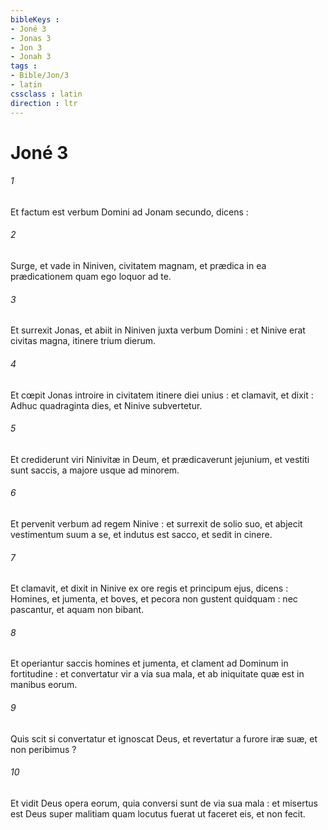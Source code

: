```yaml
---
bibleKeys : 
- Joné 3
- Jonas 3
- Jon 3
- Jonah 3
tags : 
- Bible/Jon/3
- latin
cssclass : latin
direction : ltr
---
```


# Joné 3

###### 1
Et factum est verbum Domini ad Jonam secundo, dicens :
###### 2
Surge, et vade in Niniven, civitatem magnam, et prædica in ea prædicationem quam ego loquor ad te.
###### 3
Et surrexit Jonas, et abiit in Niniven juxta verbum Domini : et Ninive erat civitas magna, itinere trium dierum.
###### 4
Et cœpit Jonas introire in civitatem itinere diei unius : et clamavit, et dixit : Adhuc quadraginta dies, et Ninive subvertetur.
###### 5
Et crediderunt viri Ninivitæ in Deum, et prædicaverunt jejunium, et vestiti sunt saccis, a majore usque ad minorem.
###### 6
Et pervenit verbum ad regem Ninive : et surrexit de solio suo, et abjecit vestimentum suum a se, et indutus est sacco, et sedit in cinere.
###### 7
Et clamavit, et dixit in Ninive ex ore regis et principum ejus, dicens : Homines, et jumenta, et boves, et pecora non gustent quidquam : nec pascantur, et aquam non bibant.
###### 8
Et operiantur saccis homines et jumenta, et clament ad Dominum in fortitudine : et convertatur vir a via sua mala, et ab iniquitate quæ est in manibus eorum.
###### 9
Quis scit si convertatur et ignoscat Deus, et revertatur a furore iræ suæ, et non peribimus ?
###### 10
Et vidit Deus opera eorum, quia conversi sunt de via sua mala : et misertus est Deus super malitiam quam locutus fuerat ut faceret eis, et non fecit.
